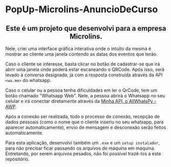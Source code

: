 # PopUp-Microlins-AnuncioDeCurso

<div align='center'>
  <h2>
    Este é um projeto que desenvolvi para a empresa Microlins. 
  </h2>
</div>

Nele, criei uma interface gráfica interativa onde o intuito da mesma é mostrar ao cliente uma janela contendo as datas dos eventos que terão.

Caso o cliente se interesse, basta clicar no botão de cadastrar-se que irá abrir uma janela onde poderá estar escaneando o QRCode.
Após isso, será levado à conversa designada, já com a resposta construída através da API `<wa.me>` do whatsapp. 

Caso o celular ou a pessoa tenha dificuldades em ler o QrCode, tem um botão chamado "Whatsapp Web".
Nele, a pessoa abrirá o Whatsapp no seu celular e irá conectar diretamente através da [Minha API, o AllWhatsPy - AWP](https://github.com/devlucaslourenco/allwhatspy).

Após a conexão ser realizada, todo o processo de conexão, recepção de dados pessoais (como o nome que o cliente inseriu no seu whatsapp, para aparecer automaticamente), envio de mensagem e desconexão serão feitos automaticamente.



Para esta aplicação, desenvolvi também um `.exe` e um `setup instalador`, para não precisar ficar passando os arquivos de máquina em máquina. 
Entretando, por serem arquivos pesados, não foi possível trazê-los a este repositório.
